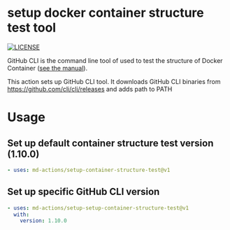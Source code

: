 # setup docker container structure test tool
[![LICENSE](https://img.shields.io/github/license/md-actions/setup-container-structure-test)](https://github.com/md-actions/setup-container-structure-test/blob/main/LICENSE)

GitHub CLI is the command line tool of used to test the structure of Docker Container ([see the manual](https://github.com/GoogleContainerTools/container-structure-test)).

This action sets up GitHub CLI tool. It downloads GitHub CLI binaries from https://github.com/cli/cli/releases and adds path to PATH

   
# Usage
## Set up default container structure test version (1.10.0)
```yaml
- uses: md-actions/setup-container-structure-test@v1
```
## Set up specific GitHub CLI version
```yaml
- uses: md-actions/setup-setup-container-structure-test@v1
  with:
    version: 1.10.0
```
